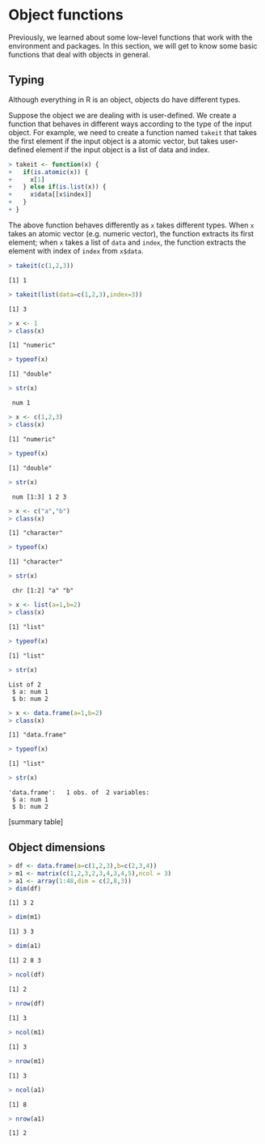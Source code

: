 

# Object functions

Previously, we learned about some low-level functions that work with the environment and packages. In this section, we will get to know some basic functions that deal with objects in general.

## Typing

Although everything in R is an object, objects do have different types.

Suppose  the object we are dealing with is user-defined. We create a function that behaves in different ways according to the type of the input object. For example, we need to create a function named `takeit` that takes the first element if the input object is a atomic vector, but takes user-defined element if the input object is a list of data and index.


```r
> takeit <- function(x) {
+   if(is.atomic(x)) {
+     x[1]
+   } else if(is.list(x)) {
+     x$data[[x$index]]
+   }
+ }
```

The above function behaves differently as `x` takes different types. When `x` takes an atomic vector (e.g. numeric vector), the function extracts its first element; when `x` takes a list of `data` and `index`, the function extracts the element with index of `index` from `x$data`.


```r
> takeit(c(1,2,3))
```

```
[1] 1
```

```r
> takeit(list(data=c(1,2,3),index=3))
```

```
[1] 3
```




```r
> x <- 1
> class(x)
```

```
[1] "numeric"
```

```r
> typeof(x)
```

```
[1] "double"
```

```r
> str(x)
```

```
 num 1
```

```r
> x <- c(1,2,3)
> class(x)
```

```
[1] "numeric"
```

```r
> typeof(x)
```

```
[1] "double"
```

```r
> str(x)
```

```
 num [1:3] 1 2 3
```

```r
> x <- c("a","b")
> class(x)
```

```
[1] "character"
```

```r
> typeof(x)
```

```
[1] "character"
```

```r
> str(x)
```

```
 chr [1:2] "a" "b"
```

```r
> x <- list(a=1,b=2)
> class(x)
```

```
[1] "list"
```

```r
> typeof(x)
```

```
[1] "list"
```

```r
> str(x)
```

```
List of 2
 $ a: num 1
 $ b: num 2
```

```r
> x <- data.frame(a=1,b=2)
> class(x)
```

```
[1] "data.frame"
```

```r
> typeof(x)
```

```
[1] "list"
```

```r
> str(x)
```

```
'data.frame':	1 obs. of  2 variables:
 $ a: num 1
 $ b: num 2
```

[summary table]

## Object dimensions


```r
> df <- data.frame(a=c(1,2,3),b=c(2,3,4))
> m1 <- matrix(c(1,2,3,2,3,4,3,4,5),ncol = 3)
> a1 <- array(1:48,dim = c(2,8,3))
> dim(df)
```

```
[1] 3 2
```

```r
> dim(m1)
```

```
[1] 3 3
```

```r
> dim(a1)
```

```
[1] 2 8 3
```

```r
> ncol(df)
```

```
[1] 2
```

```r
> nrow(df)
```

```
[1] 3
```

```r
> ncol(m1)
```

```
[1] 3
```

```r
> nrow(m1)
```

```
[1] 3
```

```r
> ncol(a1)
```

```
[1] 8
```

```r
> nrow(a1)
```

```
[1] 2
```

